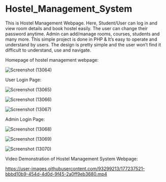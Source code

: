 # Hostel_Management_System
This is Hostel Management Webpage. Here, Student/User can log in and view room details and book hostel easily. The user can change their password anytime. Admin can add/manage rooms, courses, students and many more. This simple project is done in PHP &amp; It’s easy to operate and understand by users. The design is pretty simple and the user won’t find it difficult to understand, use and navigate.

Homepage of hostel management webpage:

![Screenshot (13064)](https://user-images.githubusercontent.com/93299213/177237003-c88603da-e723-4309-9558-6551e28824ab.png)

User Login Page:

![Screenshot (13065)](https://user-images.githubusercontent.com/93299213/177237156-8d339cb1-db47-4c9e-9650-613b75dbe15f.png)


![Screenshot (13066)](https://user-images.githubusercontent.com/93299213/177237191-7c2b0c21-3368-4e71-a647-84271b4c0b3d.png)


![Screenshot (13067)](https://user-images.githubusercontent.com/93299213/177237208-7cfeee80-73e2-478c-a3f5-4d918045d1b6.png)


Admin Login Page:

![Screenshot (13068)](https://user-images.githubusercontent.com/93299213/177237331-2b72ecc6-8886-488f-af86-8e89d2dbb54e.png)


![Screenshot (13069)](https://user-images.githubusercontent.com/93299213/177237342-e12b2a15-8a09-4724-8c48-0eebf7453136.png)


![Screenshot (13070)](https://user-images.githubusercontent.com/93299213/177237354-e567cffb-9435-492e-a547-3d2b67508d11.png)


Video Demonstration of Hostel Management System Webpage:

https://user-images.githubusercontent.com/93299213/177237521-bbbd10b9-454d-4d0d-9f45-2a0ff9eb3680.mp4
